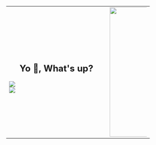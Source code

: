 <table align="center" style="width: 100%;">
  <tr>
    <td>
      <h2 align="center">Yo 👋, What's up?</h2>
      <img src="https://github-readme-stats.vercel.app/api?username=xeyossr&show_icons=true&layout=compact&theme=dark">
      <br>
      <img src="https://github-readme-stats.vercel.app/api/top-langs?username=xeyossr&show_icons=true&layout=compact&theme=dark&card_width=467px">
    </td>
    <td style="vertical-align: top; text-align: center; width: 30%;">
      <img src="https://raw.githubusercontent.com/xeyossr/xeyossr/main/assets/johan.gif" alt="Johan" style="max-width: 100px; height: 350px;">
    </td>
  </tr>
</table>
